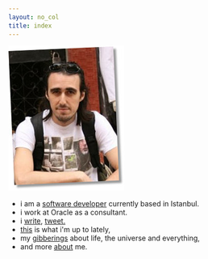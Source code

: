 ```yaml
---
layout: no_col
title: index
---
```

<div class="container">
	<div class="row">
		<div class="offset1 span3"><img src="/assets/img/prof.jpg" id="avatar" alt="Profile photo" /></div>
		<div class="span6" id="profile">
			<ul class="unstyled">
				<li>i am a <a href="https://github.com/selimober">software developer</a> currently based in Istanbul.</li>
				<li>i work at Oracle as a consultant.</li>
				<li>i <a href="/blog">write</a>, <a href="https://twitter.com/selimober">tweet.</a></li>
				<li><a href="/timeline">this</a> is what i'm up to lately,</li>
				<li>my <a href="/gibber">gibberings</a> about life, the universe and everything,</li>
				<li>and more <a href="/about">about</a> me.</li>
			</ul>
		</div>
		<div class="span2"></div>
	</div>		
</div>
